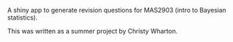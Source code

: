 A shiny app to generate revision questions for MAS2903 (intro to Bayesian statistics).

This was written as a summer project by Christy Wharton.
